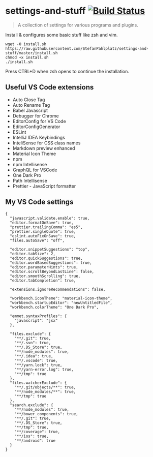 # settings-and-stuff [![Build Status](https://travis-ci.org/StefanPahlplatz/settings-and-stuff.svg?branch=master)](https://travis-ci.org/StefanPahlplatz/settings-and-stuff)

> A collection of settings for various programs and plugins. 

Install & configures some basic stuff like zsh and vim.
```
wget -O install.sh https://raw.githubusercontent.com/StefanPahlplatz/settings-and-stuff/master/install.sh
chmod +x install.sh
./install.sh
```
Press CTRL+D when zsh opens to continue the installation.

## Useful VS Code extensions
- Auto Close Tag
- Auto Rename Tag
- Babel Javascript
- Debugger for Chrome
- EditorConfig for VS Code
- EditorConfigGenerator
- ESLint
- IntelliJ IDEA Keybindings
- InteliSense for CSS class names
- Markdown preview enhanced
- Material Icon Theme
- npm
- npm Intellisense
- GraphQL for VSCode
- One Dark Pro
- Path Intellisense
- Prettier - JavaScript formatter

## My VS Code settings

```
{
  "javascript.validate.enable": true,
  "editor.formatOnSave": true,
  "prettier.trailingComma": "es5",
  "prettier.singleQuote": true,
  "eslint.autoFixOnSave": true,
  "files.autoSave": "off",

  "editor.snippetSuggestions": "top",
  "editor.tabSize": 2,
  "editor.quickSuggestions": true,
  "editor.wordBasedSuggestions": true,
  "editor.parameterHints": true,
  "editor.scrollBeyondLastLine": false,
  "editor.smoothScrolling": true,
  "editor.tabCompletion": true,

  "extensions.ignoreRecommendations": false,

  "workbench.iconTheme": "material-icon-theme",
  "workbench.startupEditor": "newUntitledFile",
  "workbench.colorTheme": "One Dark Pro",

  "emmet.syntaxProfiles": {
    "javascript": "jsx"
  },

  "files.exclude": {
    "**/.git": true,
    "**/.svn": true,
    "**/.DS_Store": true,
    "**/node_modules": true,
    "**/.idea": true,
    "**/.vscode": true,
    "**/yarn.lock": true,
    "**/yarn-error.log": true,
    "**/tmp": true
  },
  "files.watcherExclude": {
    "**/.git/objects/**": true,
    "**/node_modules/**": true,
    "**/tmp": true
  },
  "search.exclude": {
    "**/node_modules": true,
    "**/bower_components": true,
    "**/.git": true,
    "**/.DS_Store": true,
    "**/tmp": true,
    "**/coverage": true,
    "**/ios": true,
    "**/android": true
  }
}
```
